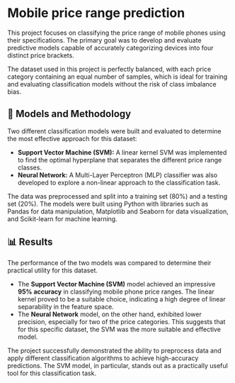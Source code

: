 # Mobile price range prediction

This project focuses on classifying the price range of mobile phones using their specifications. The primary goal was to develop and evaluate predictive models capable of accurately categorizing devices into four distinct price brackets.

The dataset used in this project is perfectly balanced, with each price category containing an equal number of samples, which is ideal for training and evaluating classification models without the risk of class imbalance bias.

## 🤖 Models and Methodology

Two different classification models were built and evaluated to determine the most effective approach for this dataset:

* **Support Vector Machine (SVM):** A linear kernel SVM was implemented to find the optimal hyperplane that separates the different price range classes.
* **Neural Network:** A Multi-Layer Perceptron (MLP) classifier was also developed to explore a non-linear approach to the classification task.

The data was preprocessed and split into a training set (80%) and a testing set (20%). The models were built using Python with libraries such as Pandas for data manipulation, Matplotlib and Seaborn for data visualization, and Scikit-learn for machine learning.

## 📊 Results

The performance of the two models was compared to determine their practical utility for this dataset.

* The **Support Vector Machine (SVM)** model achieved an impressive **95% accuracy** in classifying mobile phone price ranges. The linear kernel proved to be a suitable choice, indicating a high degree of linear separability in the feature space.
* The **Neural Network** model, on the other hand, exhibited lower precision, especially for two of the price categories. This suggests that for this specific dataset, the SVM was the more suitable and effective model.

The project successfully demonstrated the ability to preprocess data and apply different classification algorithms to achieve high-accuracy predictions. The SVM model, in particular, stands out as a practically useful tool for this classification task.
